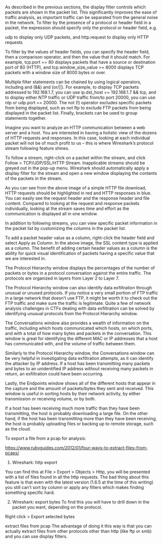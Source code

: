 As described in the previous sections, the display filter controls which packets are shown in the packet list. This significantly improves the ease of traffic analysis, as important traffic can be separated from the general noise in the network. To filter by the presence of a protocol or header field in a packet, the expression should specify only the protocol or header field, e.g.

udp to display only UDP packets, and
http.request to display only HTTP requests

To filter by the values of header fields, you can specify the header field, then a comparison operator, and then the value that it should match. For example, tcp.port == 80 displays packets that have a source or destination port of 80 (HTTP), and tcp.window_size_value >= 8000 displays TCP packets with a window size of 8000 bytes or over. 

Multiple filter statements can be chained by using logical operators, including and (&&) and (or/||). For example, to display TCP packets addressed to 192.168.1.7, you can use ip.dst_host == 192.168.1.7 && tcp, and to display either NTP traffic or UDP traffic from/to port 20000, you can use ntp or udp.port == 20000. The not (!) operator excludes specific packets from being displayed, such as not ftp to exclude FTP packets from being displayed in the packet list. Finally, brackets can be used to group statements together.

Imagine you want to analyze an HTTP communication between a web server and a host. You are interested in having a holistic view of the dozens of HTTP requests and responses. In this case, looking at each individual packet will not be of much profit to us – this is where Wireshark’s protocol stream following feature shines. 

To follow a stream, right-click on a packet within the stream, and click Follow > TCP/UDP/SSL/HTTP Stream. Inapplicable streams should be greyed out in the pop-up menu. Wireshark should automatically apply a display filter for the stream and open a new window displaying the contents of the packets in the stream. 

As you can see from the above image of a simple HTTP file download, HTTP requests should be highlighted in red and HTTP responses in blue. You can easily see the request header and the response header and file content. Compared to looking at the request and response packets individually, looking at the stream saves time and effort as the communication is displayed all in one window. 

In addition to following streams, you can view specific packet information in the packet list by customizing the columns in the packet list. 

To add a packet header value as a column, right-click the header field and select Apply as Column. In the above image, the SSL content type is applied as a column. The benefit of adding certain header values as a column is the ability for quick visual identification of packets having a specific value that we are interested in.


 The Protocol Hierarchy window displays the percentages of the number of packets or bytes in a protocol conversation against the entire traffic. The protocols are organized in layers from Layer 2 to Layer 7. 
 
 The Protocol Hierarchy window can also identify data exfiltration through unusual or unused protocols. If you notice a very small portion of FTP traffic in a large network that doesn’t use FTP, it might be worth it to check out the FTP traffic and make sure the traffic is legitimate. Quite a few of network analysis challenges in CTFs dealing with data exfiltration can be solved by identifying unusual protocols from the Protocol Hierarchy window.
 
 The Conversations window also provides a wealth of information on the traffic, including which hosts communicated which hosts, on which ports, and with a total of how many bytes and packets in the conversation. This window is great for identifying the different MAC or IP addresses that a host has communicated with, and the volume of traffic between them.

Similarly to the Protocol Hierarchy window, the Conversations window can be very helpful in investigating data exfiltration attempts, as it can identify the attacker by IP address. If a host has been transmitting many packets and bytes to an unidentified IP address without receiving many packets in return, an exfiltration could have been occurring.

Lastly, the Endpoints window shows all of the different hosts that appear in the capture and the amount of packets/bytes they sent and received. This window is useful in sorting hosts by their network activity, by either transmission or receiving volume, or by both. 

If a host has been receiving much more traffic than they have been transmitting, the host is probably downloading a large file. On the other hand, if the host has been transmitting more than they have been receiving, the host is probably uploading files or backing up to remote storage, such as the cloud. 

To export a file from a pcap for analysis:

https://www.rubyguides.com/2012/01/four-ways-to-extract-files-from-pcaps/

1. Wireshark: http export

You can find this at File > Export > Objects > Http, you will be presented with a list of files found in all the http requests. The bad thing about this feature is that even with the latest version (1.6.5 at the time of this writing) you still can’t sort by column or apply any filters which makes finding something specific hard.

2. Wireshark: export bytes
To find this you will have to drill down in the packet you want, depending on the protocol.

Right click > Export selected bytes

extract files from pcap
The advantage of doing it this way is that you can actually extract files from other protocols other than http (like ftp or smb) and you can use display filters.
